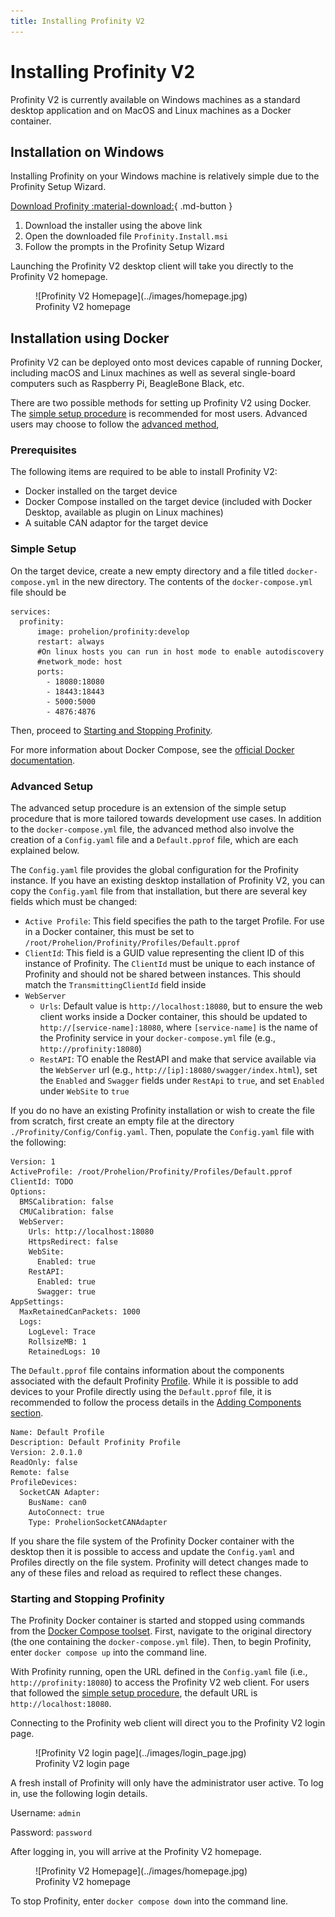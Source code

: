 ```yaml
---
title: Installing Profinity V2
---
```


# Installing Profinity V2

Profinity V2 is currently available on Windows machines as a standard desktop application and on MacOS and Linux machines as a Docker container.

## Installation on Windows

Installing Profinity on your Windows machine is relatively simple due to the Profinity Setup Wizard.

[Download Profinity :material-download:](https://github.com/Prohelion/Profinity/releases/latest/download/Profinity.install.msi){ .md-button }

1. Download the installer using the above link
2. Open the downloaded file `Profinity.Install.msi`
3. Follow the prompts in the Profinity Setup Wizard

Launching the Profinity V2 desktop client will take you directly to the Profinity V2 homepage.

<figure markdown>
![Profinity V2 Homepage](../images/homepage.jpg)
<figcaption>Profinity V2 homepage</figcaption>
</figure>

## Installation using Docker

Profinity V2 can be deployed onto most devices capable of running Docker, including macOS and Linux machines as well as several single-board computers such as Raspberry Pi, BeagleBone Black, etc.

There are two possible methods for setting up Profinity V2 using Docker. The [simple setup procedure](#simple-setup) is recommended for most users. Advanced users may choose to follow the [advanced method](#advanced-setup), 

### Prerequisites

The following items are required to be able to install Profinity V2:

- Docker installed on the target device
- Docker Compose installed on the target device (included with Docker Desktop, available as plugin on Linux machines)
- A suitable CAN adaptor for the target device

### Simple Setup

On the target device, create a new empty directory and a file titled `docker-compose.yml` in the new directory. The contents of the `docker-compose.yml` file should be

```
services:
  profinity:
      image: prohelion/profinity:develop
      restart: always
      #On linux hosts you can run in host mode to enable autodiscovery
      #network_mode: host
      ports:
        - 18080:18080
        - 18443:18443
        - 5000:5000
        - 4876:4876
```

Then, proceed to [Starting and Stopping Profinity](#starting-and-stopping-profinity).

For more information about Docker Compose, see the [official Docker documentation](https://docs.docker.com/compose/).

### Advanced Setup

The advanced setup procedure is an extension of the simple setup procedure that is more tailored towards development use cases. In addition to the `docker-compose.yml` file, the advanced method also involve the creation of a `Config.yaml` file and a `Default.pprof` file, which are each explained below.

The `Config.yaml` file provides the global configuration for the Profinity instance. If you have an existing desktop installation of Profinity V2, you can copy the `Config.yaml` file from that installation, but there are several key fields which must be changed:

- `Active Profile`: This field specifies the path to the target Profile. For use in a Docker container, this must be set to `/root/Prohelion/Profinity/Profiles/Default.pprof`
- `ClientId`: This field is a GUID value representing the client ID of this instance of Profinity. The `ClientId` must be unique to each instance of Profinity and should not be shared between instances. This should match the `TransmittingClientId` field inside
- `WebServer`
    - `Urls`: Default value is `http://localhost:18080`, but to ensure the web client works inside a Docker container, this should be updated to `http://[service-name]:18080`, where `[service-name]` is the name of the Profinity service in your `docker-compose.yml` file (e.g., `http://profinity:18080`)
    - `RestAPI`: TO enable the RestAPI and make that service available via the `WebServer` url (e.g., `http://[ip]:18080/swagger/index.html`), set the `Enabled` and `Swagger` fields under `RestApi` to `true`, and set `Enabled` under `WebSite` to `true` 

If you do no have an existing Profinity installation or wish to create the file from scratch, first create an empty file at the directory `./Profinity/Config/Config.yaml`. Then, populate the `Config.yaml` file with the following:

```
Version: 1
ActiveProfile: /root/Prohelion/Profinity/Profiles/Default.pprof
ClientId: TODO
Options:
  BMSCalibration: false
  CMUCalibration: false
  WebServer:
    Urls: http://localhost:18080
    HttpsRedirect: false
    WebSite:
      Enabled: true
    RestAPI:
      Enabled: true
      Swagger: true
AppSettings:
  MaxRetainedCanPackets: 1000
  Logs:
    LogLevel: Trace
    RollsizeMB: 1
    RetainedLogs: 10
```

The `Default.pprof` file contains information about the components associated with the default Profinity [Profile](Profiles.md). While it is possible to add devices to your Profile directly using the `Default.pprof` file, it is recommended to follow the process details in the [Adding Components section](Adding_New_Items.md).

```
Name: Default Profile
Description: Default Profinity Profile
Version: 2.0.1.0
ReadOnly: false
Remote: false
ProfileDevices:
  SocketCAN Adapter:
    BusName: can0
    AutoConnect: true
    Type: ProhelionSocketCANAdapter
```

If you share the file system of the Profinity Docker container with the desktop then it is possible to access and update the `Config.yaml` and Profiles directly on the file system. Profinity will detect changes made to any of these files and reload as required to reflect these changes.

### Starting and Stopping Profinity

The Profinity Docker container is started and stopped using commands from the [Docker Compose toolset](https://docs.docker.com/compose/reference/). First, navigate to the original directory (the one containing the `docker-compose.yml` file). Then, to begin Profinity, enter `docker compose up` into the command line.

With Profinity running, open the URL defined in the `Config.yaml` file (i.e., `http://profinity:18080`) to access the Profinity V2 web client. For users that followed the [simple setup procedure](#simple-setup), the default URL is `http://localhost:18080`.

Connecting to the Profinity web client will direct you to the Profinity V2 login page. 

<figure markdown>
![Profinity V2 login page](../images/login_page.jpg)
<figcaption>Profinity V2 login page</figcaption>
</figure>

A fresh install of Profinity will only have the administrator user active. To log in, use the following login details.

Username: `admin`

Password: `password`

After logging in, you will arrive at the Profinity V2 homepage.

<figure markdown>
![Profinity V2 Homepage](../images/homepage.jpg)
<figcaption>Profinity V2 homepage</figcaption>
</figure>

To stop Profinity, enter `docker compose down` into the command line.